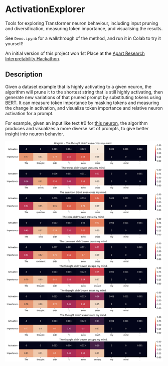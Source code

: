 # ActivationExplorer

Tools for exploring Transformer neuron behaviour, including input pruning and diversification, measuring token importance, and visualising the results.

See `Demo.ipynb` for a walkthrough of the method, and run it in Colab to try it yourself!

An initial version of this project won 1st Place at the [Apart Research Interpretability Hackathon](https://itch.io/jam/interpretability/results).

## Description

Given a dataset example that is highly activating to a given neuron, the algorithm will prune it to the shortest string that is still highly activating, then generate new variations of that pruned prompt by substituting tokens using BERT. It can measure token importance by masking tokens and measuring the change in activation, and visualize token importance and relative neuron activation for a prompt.

For example, given an input like text #0 for [this neuron](https://lexoscope.io/solu-8l-pile/3/1.html), the algorithm produces and visualizes a more diverse set of prompts, to give better insight into neuron behavior.

![An example visualization](Example.png)
